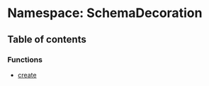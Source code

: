 # Namespace: SchemaDecoration

## Table of contents

### Functions

* [create](/auto-docs/editor/functions/SchemaDecoration.create.md)

